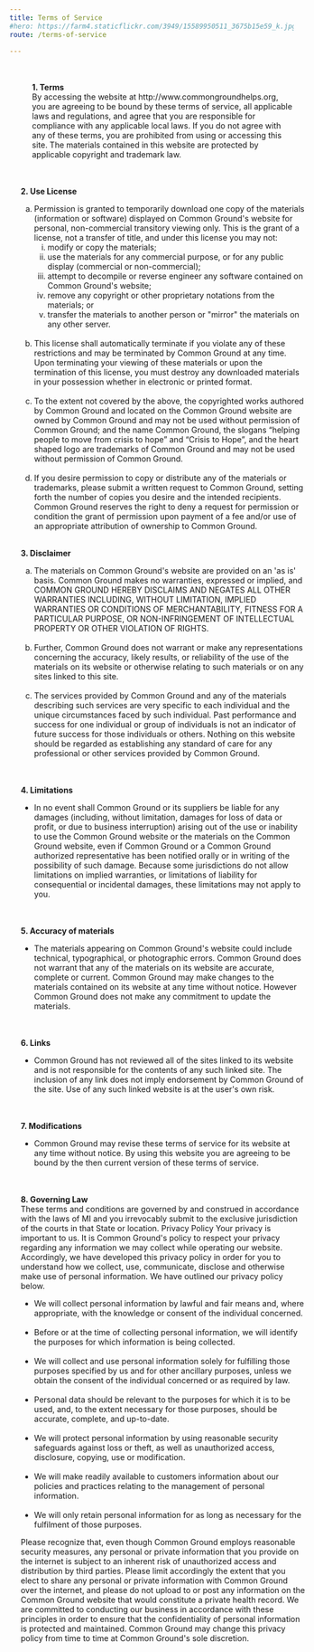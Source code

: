 ```yaml
---
title: Terms of Service
#hero: https://farm4.staticflickr.com/3949/15589950511_3675b15e59_k.jpg
route: /terms-of-service

---
```

<div style="height:2000px;width:100%;padding: 20px; margin-bottom: 200px;">
<p style="padding-right: 20px;padding-left:20px;"> <strong>1. Terms</strong>
<br>
By accessing the website at http://www.commongroundhelps.org, you are agreeing to be bound by these terms of service, all applicable laws and regulations, and agree that you are responsible for compliance with any applicable local laws. If you do not agree with any of these terms, you are prohibited from using or accessing this site. The materials contained in this website are protected by applicable copyright and trademark law.
</p>
<br>
<br><strong>2. Use License </strong>
<br><ol type="a"><li>Permission is granted to temporarily download one copy of the materials (information or software) displayed on Common Ground's website for personal, non-commercial transitory viewing only. This is the grant of a license, not a transfer of title, and under this license you may not:
<ol type="i"><li>modify or copy the materials;</li>
<li>use the materials for any commercial purpose, or for any public display (commercial or non-commercial);</li>
<li>attempt to decompile or reverse engineer any software contained on Common Ground's website;</li>
<li>remove any copyright or other proprietary notations from the materials; or</li>
<li>transfer the materials to another person or "mirror" the materials on any other server.</li></ol>
<br>
<li> This license shall automatically terminate if you violate any of these restrictions and may be terminated by Common Ground at any time. Upon terminating your viewing of these materials or upon the termination of this license, you must destroy any downloaded materials in your possession whether in electronic or printed format.</li>
<br>
<li> To the extent not covered by the above, the copyrighted works authored by Common Ground and located on the Common Ground website are owned by Common Ground and may not be used without permission of Common Ground; and the name Common Ground, the slogans “helping people to move from crisis to hope” and “Crisis to Hope”, and the heart shaped logo are trademarks of Common Ground and may not be used without permission of Common Ground.</li>
<br>
<li>  If you desire permission to copy or distribute any of the materials or trademarks, please submit a written request to Common Ground, setting forth the number of copies you desire and the intended recipients. Common Ground reserves the right to deny a request for permission or condition the grant of permission upon payment of a fee and/or use of an appropriate  attribution of ownership to Common Ground.</li></ol>
<br>
<strong>3. Disclaimer</strong>
<br><ol type="a"><li> The materials on Common Ground's website are provided on an 'as is' basis. Common Ground makes no warranties, expressed or implied, and COMMON GROUND HEREBY DISCLAIMS AND NEGATES ALL OTHER WARRANTIES INCLUDING, WITHOUT LIMITATION, IMPLIED WARRANTIES OR CONDITIONS OF MERCHANTABILITY, FITNESS FOR A PARTICULAR PURPOSE, OR NON-INFRINGEMENT OF INTELLECTUAL PROPERTY OR OTHER VIOLATION OF RIGHTS.</li>
<br><li> Further, Common Ground does not warrant or make any representations concerning the accuracy, likely results, or reliability of the use of the materials on its website or otherwise relating to such materials or on any sites linked to this site.</li>
<br><li> The services provided by Common Ground and any of the materials describing such services are very specific to each individual and the unique circumstances faced by such individual. Past performance and success for one individual or group of individuals is not an indicator of future success for those individuals or others. Nothing on this website should be regarded as establishing any standard of care for any professional or other services provided by Common Ground.  
</li></ol>
<br>
<br><strong>4. Limitations</strong>
<br><ul><li>In no event shall Common Ground or its suppliers be liable for any damages (including, without limitation, damages for loss of data or profit, or due to business interruption) arising out of the use or inability to use the Common Ground website or the materials on the Common Ground website, even if Common Ground or a Common Ground authorized representative has been notified orally or in writing of the possibility of such damage. Because some jurisdictions do not allow limitations on implied warranties, or limitations of liability for consequential or incidental damages, these limitations may not apply to you.
</li></ul><br>
<br><strong>5. Accuracy of materials</strong>
<br><ul><li>The materials appearing on Common Ground's website could include technical, typographical, or photographic errors. Common Ground does not warrant that any of the materials on its website are accurate, complete or current. Common Ground may make changes to the materials contained on its website at any time without notice. However Common Ground does not make any commitment to update the materials.
</li></ul>
<br>
<br><strong>6. Links</strong>
<br><ul><li>Common Ground has not reviewed all of the sites linked to its website and is not responsible for the contents of any such linked site. The inclusion of any link does not imply endorsement by Common Ground of the site. Use of any such linked website is at the user's own risk.
</li></ul>
<br>
<br><strong>7. Modifications</strong>
<br><ul><li>Common Ground may revise these terms of service for its website at any time without notice. By using this website you are agreeing to be bound by the then current version of these terms of service.
</li></ul>
<br>
<br><strong>8. Governing Law</strong>
<br>These terms and conditions are governed by and construed in accordance with the laws of MI and you irrevocably submit to the exclusive jurisdiction of the courts in that State or location.
Privacy Policy
Your privacy is important to us.
It is Common Ground's policy to respect your privacy regarding any information we may collect while operating our website. Accordingly, we have developed this privacy policy in order for you to understand how we collect, use, communicate, disclose and otherwise make use of personal information. We have outlined our privacy policy below.
<ul><li>  We will collect personal information by lawful and fair means and, where appropriate, with the knowledge or consent of the individual concerned.</li>
<br>
<li>   Before or at the time of collecting personal information, we will identify the purposes for which information is being collected.</li>
<br>
<li>   We will collect and use personal information solely for fulfilling those purposes specified by us and for other ancillary purposes, unless we obtain the consent of the individual concerned or as required by law.</li>
<br>
<li>Personal data should be relevant to the purposes for which it is to be used, and, to the extent necessary for those purposes, should be accurate, complete, and up-to-date.</li>
<br>
<li>   We will protect personal information by using reasonable security safeguards against loss or theft, as well as unauthorized access, disclosure, copying, use or modification.</li>
<br>
<li>   We will make readily available to customers information about our policies and practices relating to the management of personal information.</li>
<br>
<li>   We will only retain personal information for as long as necessary for the fulfilment of those purposes.</li>
</ul>
Please recognize that, even though Common Ground employs reasonable security measures, any personal or private information that you provide on the internet is subject to an inherent risk of unauthorized access and distribution by third parties. Please limit accordingly the extent that you elect to share any personal or private information with Common Ground over the internet, and please do not upload to or post any information on the Common Ground website that would constitute a private health record.
We are committed to conducting our business in accordance with these principles in order to ensure that the confidentiality of personal information is protected and maintained. Common Ground may change this privacy policy from time to time at Common Ground's sole discretion.

</div>
